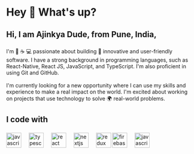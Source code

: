 <h1 align="left">Hey 👋 What's up?</h1>

<h2 align="left">Hi, I am Ajinkya Dude, from Pune, India,</h2>

###

<p align="left">I'm 🐍 ☕️ 💻  passionate about building 🚀 innovative and user-friendly software. I have a strong background in programming languages, such as React-Native, React JS, JavaScript, and TypeScript. I'm also proficient in using Git and GitHub.<br><br>I'm currently looking for a new opportunity where I can use my skills and experience to make a real impact on the world. I'm excited about working on projects that use technology to solve 🌍 real-world problems.</p>

###

<h2 align="left">I code with</h2>

###

<div align="left">
  <img src="https://cdn.jsdelivr.net/gh/devicons/devicon/icons/javascript/javascript-original.svg" height="40" alt="javascript logo"  />
  <img width="12" />
  <img src="https://cdn.jsdelivr.net/gh/devicons/devicon/icons/typescript/typescript-original.svg" height="40" alt="typescript logo"  />
  <img width="12" />
  <img src="https://cdn.jsdelivr.net/gh/devicons/devicon/icons/react/react-original.svg" height="40" alt="react logo"  />
  <img width="12" />
  <img src="https://cdn.jsdelivr.net/gh/devicons/devicon/icons/nextjs/nextjs-original.svg" height="40" alt="nextjs logo"  />
  <img width="12" />
  <img src="https://cdn.jsdelivr.net/gh/devicons/devicon/icons/redux/redux-original.svg" height="40" alt="redux logo"  />
  <img src="https://www.vectorlogo.zone/logos/firebase/firebase-icon.svg" alt="firebase" width="40" height="40"/>
   <img width="12" />
  <img src="https://images.app.goo.gl/CCvNyYciS6G9uDNx9" height="40" alt="javascript logo"  />
</div>

###
